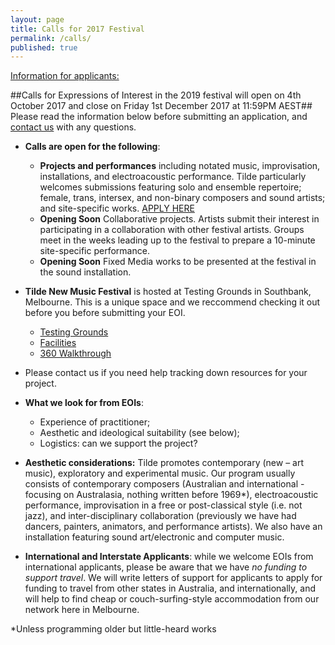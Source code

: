 ```yaml
---
layout: page
title: Calls for 2017 Festival
permalink: /calls/
published: true
---
```

<span style="text-decoration: underline;">Information for applicants:</span>


##Calls for Expressions of Interest in the 2019 festival will open on 4th October 2017 and close on Friday 1st December 2017 at 11:59PM AEST##
Please read the information below before submitting an application, and [contact us](http://www.tilde.net.au/contact/) with any questions.

*   **Calls are open for the following**:
    *   **Projects and performances** including notated music, improvisation, installations, and electroacoustic performance. Tilde particularly welcomes submissions featuring solo and ensemble repertoire; female, trans, intersex, and non-binary composers and sound artists; and site-specific works. [APPLY HERE](https://tilde.net.au/call/#/projects)
    *   **Opening Soon** Collaborative projects. Artists submit their interest in participating in a collaboration with other festival artists. Groups meet in the weeks leading up to the festival to prepare a 10-minute site-specific performance.
    *   **Opening Soon** Fixed Media works to be presented at the festival in the sound installation. 

*   **Tilde New Music Festival** is hosted at Testing Grounds in Southbank, Melbourne. This is a unique space and we reccommend checking it out before you before submitting your EOI. 
     *   [Testing Grounds](http://www.testing-grounds.com.au/)
     *   [Facilities](http://www.testing-grounds.com.au/article/facilities-gallery/)
     *   [360 Walkthrough](https://www.google.com.au/maps/uv?hl=en&pb=!1s0x6ad642b10dc0769f%3A0x9a7244e0c52fb526!2m17!8m2!1m1!1e2!16m13!1b1!2m2!1m1!1e1!2m2!1m1!1e3!2m2!1m1!1e4!2m2!1m1!1e5!3m1!7e115!4s%2Fmaps%2Fplace%2Ftesting%2Bgrounds%2F%40-37.8212676%2C144.9674896%2C3a%2C75y%2C24.55h%2C90t%2Fdata%3D*213m4*211e1*213m2*211sNg33GpWOiecAAAQ7Lv5Utg*212e0*214m2*213m1*211s0x0%3A0x9a7244e0c52fb526&imagekey=!1e2!2sNMlTYdq04E8AAAQ7LvcrVw&sa=X&ved=0ahUKEwivqvbT0ObRAhVKFZQKHVL4ArwQoB8IfTAO&activetab=panorama/)
*   Please contact us if you need help tracking down resources for your project.
*   **What we look for from EOIs**:
    *   Experience of practitioner;
    *   Aesthetic and ideological suitability (see below);
    *   Logistics: can we support the project?
*   **Aesthetic considerations:** Tilde promotes contemporary (new – art music), exploratory and experimental music. Our program usually consists of contemporary composers (Australian and international - focusing on Australasia, nothing written before 1969*), electroacoustic performance, improvisation in a free or post-classical style (i.e. not jazz), and inter-disciplinary collaboration (previously we have had dancers, painters, animators, and performance artists). We also have an installation featuring sound art/electronic and computer music.
*   **International and Interstate Applicants**: while we welcome EOIs from international applicants, please be aware that we have _no funding to support travel_. We will write letters of support for applicants to apply for funding to travel from other states in Australia, and internationally, and will help to find cheap or couch-surfing-style accommodation from our network here in Melbourne.



*Unless programming older but little-heard works
